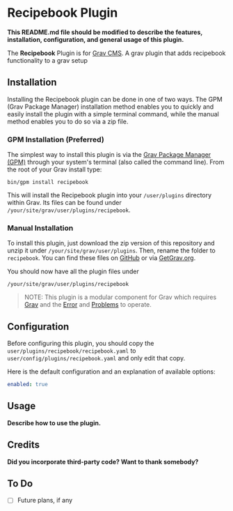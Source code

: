 # Recipebook Plugin

**This README.md file should be modified to describe the features, installation, configuration, and general usage of this plugin.**

The **Recipebook** Plugin is for [Grav CMS](http://github.com/getgrav/grav). A grav plugin that adds recipebook functionality to a grav setup

## Installation

Installing the Recipebook plugin can be done in one of two ways. The GPM (Grav Package Manager) installation method enables you to quickly and easily install the plugin with a simple terminal command, while the manual method enables you to do so via a zip file.

### GPM Installation (Preferred)

The simplest way to install this plugin is via the [Grav Package Manager (GPM)](http://learn.getgrav.org/advanced/grav-gpm) through your system's terminal (also called the command line).  From the root of your Grav install type:

    bin/gpm install recipebook

This will install the Recipebook plugin into your `/user/plugins` directory within Grav. Its files can be found under `/your/site/grav/user/plugins/recipebook`.

### Manual Installation

To install this plugin, just download the zip version of this repository and unzip it under `/your/site/grav/user/plugins`. Then, rename the folder to `recipebook`. You can find these files on [GitHub](https://github.com/jacob-mastel/grav-plugin-recipebook) or via [GetGrav.org](http://getgrav.org/downloads/plugins#extras).

You should now have all the plugin files under

    /your/site/grav/user/plugins/recipebook
	
> NOTE: This plugin is a modular component for Grav which requires [Grav](http://github.com/getgrav/grav) and the [Error](https://github.com/getgrav/grav-plugin-error) and [Problems](https://github.com/getgrav/grav-plugin-problems) to operate.

## Configuration

Before configuring this plugin, you should copy the `user/plugins/recipebook/recipebook.yaml` to `user/config/plugins/recipebook.yaml` and only edit that copy.

Here is the default configuration and an explanation of available options:

```yaml
enabled: true
```

## Usage

**Describe how to use the plugin.**

## Credits

**Did you incorporate third-party code? Want to thank somebody?**

## To Do

- [ ] Future plans, if any

